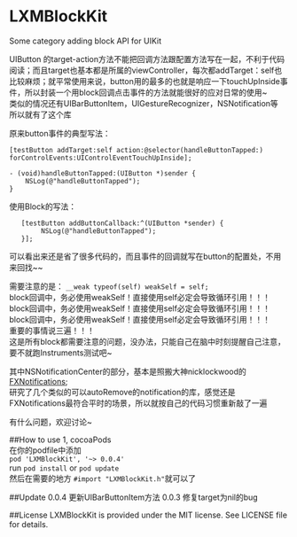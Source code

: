 # LXMBlockKit
Some category adding block API for UIKit    

UIButton 的target-action方法不能把回调方法跟配置方法写在一起，不利于代码阅读；而且target也基本都是所属的viewController，每次都addTarget：self也比较麻烦；就平常使用来说，button用的最多的也就是响应一下touchUpInside事件，所以封装一个用block回调点击事件的方法就能很好的应对日常的使用~    
类似的情况还有UIBarButtonItem，UIGestureRecognizer，NSNotification等    
所以就有了这个库    

原来button事件的典型写法：     
```
[testButton addTarget:self action:@selector(handleButtonTapped:) forControlEvents:UIControlEventTouchUpInside]; 

- (void)handleButtonTapped:(UIButton *)sender {    
    NSLog(@"handleButtonTapped");        
}
```
使用Block的写法：
```
   [testButton addButtonCallback:^(UIButton *sender) {
        NSLog(@"handleButtonTapped");
   }];
```
可以看出来还是省了很多代码的，而且事件的回调就写在button的配置处，不用来回找~~   

需要注意的是：
`__weak typeof(self) weakSelf = self;`    
block回调中，务必使用weakSelf！直接使用self必定会导致循环引用！！！    
block回调中，务必使用weakSelf！直接使用self必定会导致循环引用！！！    
block回调中，务必使用weakSelf！直接使用self必定会导致循环引用！！！    
重要的事情说三遍！！！   
这是所有block都需要注意的问题，没办法，只能自己在脑中时刻提醒自己注意，要不就跑Instruments测试吧~   

其中NSNotificationCenter的部分，基本是照搬大神nicklockwood的[FXNotifications](https://github.com/nicklockwood/FXNotifications);    
研究了几个类似的可以autoRemove的notification的库，感觉还是FXNotifications最符合平时的场景，所以就按自己的代码习惯重新敲了一遍 

有什么问题，欢迎讨论~


##How to use
1, cocoaPods    
在你的podfile中添加    
`pod 'LXMBlockKit', '~> 0.0.4'`    
run `pod install` or `pod update`   
然后在需要的地方 `#import "LXMBlockKit.h"`就可以了

##Update
0.0.4   更新UIBarButtonItem方法
0.0.3   修复target为nil的bug

##License
LXMBlockKit is provided under the MIT license. See LICENSE file for details.




